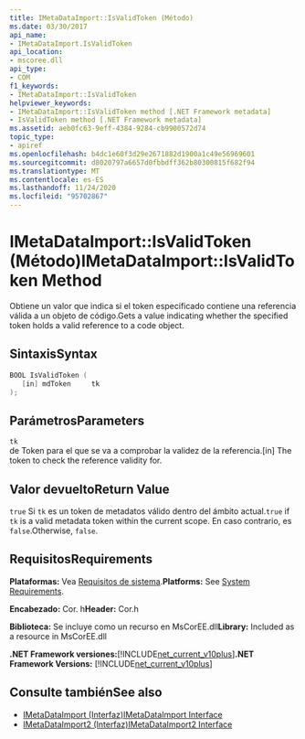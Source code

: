 ```yaml
---
title: IMetaDataImport::IsValidToken (Método)
ms.date: 03/30/2017
api_name:
- IMetaDataImport.IsValidToken
api_location:
- mscoree.dll
api_type:
- COM
f1_keywords:
- IMetaDataImport::IsValidToken
helpviewer_keywords:
- IMetaDataImport::IsValidToken method [.NET Framework metadata]
- IsValidToken method [.NET Framework metadata]
ms.assetid: aeb0fc63-9eff-4384-9284-cb9900572d74
topic_type:
- apiref
ms.openlocfilehash: b4dc1e60f3d29e2671882d1900a1c49e56969601
ms.sourcegitcommit: d8020797a6657d0fbbdff362b80300815f682f94
ms.translationtype: MT
ms.contentlocale: es-ES
ms.lasthandoff: 11/24/2020
ms.locfileid: "95702867"
---
```

# <a name="imetadataimportisvalidtoken-method"></a><span data-ttu-id="a79b3-102">IMetaDataImport::IsValidToken (Método)</span><span class="sxs-lookup"><span data-stu-id="a79b3-102">IMetaDataImport::IsValidToken Method</span></span>

<span data-ttu-id="a79b3-103">Obtiene un valor que indica si el token especificado contiene una referencia válida a un objeto de código.</span><span class="sxs-lookup"><span data-stu-id="a79b3-103">Gets a value indicating whether the specified token holds a valid reference to a code object.</span></span>  
  
## <a name="syntax"></a><span data-ttu-id="a79b3-104">Sintaxis</span><span class="sxs-lookup"><span data-stu-id="a79b3-104">Syntax</span></span>  
  
```cpp  
BOOL IsValidToken (  
   [in] mdToken     tk  
);  
```  
  
## <a name="parameters"></a><span data-ttu-id="a79b3-105">Parámetros</span><span class="sxs-lookup"><span data-stu-id="a79b3-105">Parameters</span></span>  

 `tk`  
 <span data-ttu-id="a79b3-106">de Token para el que se va a comprobar la validez de la referencia.</span><span class="sxs-lookup"><span data-stu-id="a79b3-106">[in] The token to check the reference validity for.</span></span>  
  
## <a name="return-value"></a><span data-ttu-id="a79b3-107">Valor devuelto</span><span class="sxs-lookup"><span data-stu-id="a79b3-107">Return Value</span></span>  

 <span data-ttu-id="a79b3-108">`true` Si `tk` es un token de metadatos válido dentro del ámbito actual.</span><span class="sxs-lookup"><span data-stu-id="a79b3-108">`true` if `tk` is a valid metadata token within the current scope.</span></span> <span data-ttu-id="a79b3-109">En caso contrario, es `false`.</span><span class="sxs-lookup"><span data-stu-id="a79b3-109">Otherwise, `false`.</span></span>  
  
## <a name="requirements"></a><span data-ttu-id="a79b3-110">Requisitos</span><span class="sxs-lookup"><span data-stu-id="a79b3-110">Requirements</span></span>  

 <span data-ttu-id="a79b3-111">**Plataformas:** Vea [Requisitos de sistema](../../get-started/system-requirements.md).</span><span class="sxs-lookup"><span data-stu-id="a79b3-111">**Platforms:** See [System Requirements](../../get-started/system-requirements.md).</span></span>  
  
 <span data-ttu-id="a79b3-112">**Encabezado:** Cor. h</span><span class="sxs-lookup"><span data-stu-id="a79b3-112">**Header:** Cor.h</span></span>  
  
 <span data-ttu-id="a79b3-113">**Biblioteca:** Se incluye como un recurso en MsCorEE.dll</span><span class="sxs-lookup"><span data-stu-id="a79b3-113">**Library:** Included as a resource in MsCorEE.dll</span></span>  
  
 <span data-ttu-id="a79b3-114">**.NET Framework versiones:**[!INCLUDE[net_current_v10plus](../../../../includes/net-current-v10plus-md.md)]</span><span class="sxs-lookup"><span data-stu-id="a79b3-114">**.NET Framework Versions:** [!INCLUDE[net_current_v10plus](../../../../includes/net-current-v10plus-md.md)]</span></span>  
  
## <a name="see-also"></a><span data-ttu-id="a79b3-115">Consulte también</span><span class="sxs-lookup"><span data-stu-id="a79b3-115">See also</span></span>

- [<span data-ttu-id="a79b3-116">IMetaDataImport (Interfaz)</span><span class="sxs-lookup"><span data-stu-id="a79b3-116">IMetaDataImport Interface</span></span>](imetadataimport-interface.md)
- [<span data-ttu-id="a79b3-117">IMetaDataImport2 (Interfaz)</span><span class="sxs-lookup"><span data-stu-id="a79b3-117">IMetaDataImport2 Interface</span></span>](imetadataimport2-interface.md)
